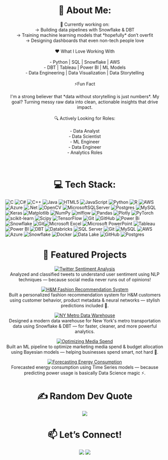 # <h1 align='center'>💫 About Me:</h1>
<p align='center'>🔭 Currently working on:  <br>→ Building data pipelines with Snowflake & DBT  <br>→ Training machine learning models that *hopefully* don’t overfit  <br>→ Designing dashboards that even non-tech people love<br><br>❤️ What I Love Working With <br><br>- Python | SQL | Snowflake | AWS  <br>- DBT | Tableau | Power BI | ML Models  <br>- Data Engineering | Data Visualization | Data Storytelling  <br><br> ⚡Fun Fact <br><br>I'm a strong believer that *data without storytelling is just numbers*. My goal? Turning messy raw data into clean, actionable insights that drive impact.<br><br> 🔍 Actively Looking for Roles:<br><br>- Data Analyst  <br>- Data Scientist  <br>- ML Engineer  <br>- Data Engineer  <br>- Analytics Roles  <br><br><br></p>


#  <h1 align='center'>💻 Tech Stack:</h1>

![C](https://img.shields.io/badge/c-%2300599C.svg?style=for-the-badge&logo=c&logoColor=white) ![C#](https://img.shields.io/badge/c%23-%23239120.svg?style=for-the-badge&logo=csharp&logoColor=white) ![C++](https://img.shields.io/badge/c++-%2300599C.svg?style=for-the-badge&logo=c%2B%2B&logoColor=white) ![Java](https://img.shields.io/badge/java-%23ED8B00.svg?style=for-the-badge&logo=openjdk&logoColor=white) ![HTML5](https://img.shields.io/badge/html5-%23E34F26.svg?style=for-the-badge&logo=html5&logoColor=white) ![JavaScript](https://img.shields.io/badge/javascript-%23323330.svg?style=for-the-badge&logo=javascript&logoColor=%23F7DF1E) ![Python](https://img.shields.io/badge/python-3670A0?style=for-the-badge&logo=python&logoColor=ffdd54) ![R](https://img.shields.io/badge/r-%23276DC3.svg?style=for-the-badge&logo=r&logoColor=white) ![AWS](https://img.shields.io/badge/AWS-%23FF9900.svg?style=for-the-badge&logo=amazon-aws&logoColor=white) ![Azure](https://img.shields.io/badge/azure-%230072C6.svg?style=for-the-badge&logo=microsoftazure&logoColor=white) ![.Net](https://img.shields.io/badge/.NET-5C2D91?style=for-the-badge&logo=.net&logoColor=white) ![OpenCV](https://img.shields.io/badge/opencv-%23white.svg?style=for-the-badge&logo=opencv&logoColor=white) ![MicrosoftSQLServer](https://img.shields.io/badge/Microsoft%20SQL%20Server-CC2927?style=for-the-badge&logo=microsoft%20sql%20server&logoColor=white) ![Postgres](https://img.shields.io/badge/postgres-%23316192.svg?style=for-the-badge&logo=postgresql&logoColor=white) ![MySQL](https://img.shields.io/badge/mysql-4479A1.svg?style=for-the-badge&logo=mysql&logoColor=white) ![Keras](https://img.shields.io/badge/Keras-%23D00000.svg?style=for-the-badge&logo=Keras&logoColor=white) ![Matplotlib](https://img.shields.io/badge/Matplotlib-%23ffffff.svg?style=for-the-badge&logo=Matplotlib&logoColor=black) ![NumPy](https://img.shields.io/badge/numpy-%23013243.svg?style=for-the-badge&logo=numpy&logoColor=white) ![mlflow](https://img.shields.io/badge/mlflow-%23d9ead3.svg?style=for-the-badge&logo=numpy&logoColor=blue) ![Pandas](https://img.shields.io/badge/pandas-%23150458.svg?style=for-the-badge&logo=pandas&logoColor=white) ![Plotly](https://img.shields.io/badge/Plotly-%233F4F75.svg?style=for-the-badge&logo=plotly&logoColor=white) ![PyTorch](https://img.shields.io/badge/PyTorch-%23EE4C2C.svg?style=for-the-badge&logo=PyTorch&logoColor=white) ![scikit-learn](https://img.shields.io/badge/scikit--learn-%23F7931E.svg?style=for-the-badge&logo=scikit-learn&logoColor=white) ![Scipy](https://img.shields.io/badge/SciPy-%230C55A5.svg?style=for-the-badge&logo=scipy&logoColor=%white) ![TensorFlow](https://img.shields.io/badge/TensorFlow-%23FF6F00.svg?style=for-the-badge&logo=TensorFlow&logoColor=white) ![Git](https://img.shields.io/badge/git-%23F05033.svg?style=for-the-badge&logo=git&logoColor=white) ![GitHub](https://img.shields.io/badge/github-%23121011.svg?style=for-the-badge&logo=github&logoColor=white) ![Power Bi](https://img.shields.io/badge/power_bi-F2C811?style=for-the-badge&logo=powerbi&logoColor=black) ![Snowflake](https://img.shields.io/badge/snowflake-%2329B5E8.svg?style=for-the-badge&logo=snowflake&logoColor=white) ![Git](https://img.shields.io/badge/git-%23F05033.svg?style=for-the-badge&logo=git&logoColor=white)![Microsoft Excel](https://img.shields.io/badge/Microsoft%20Excel-217346?style=for-the-badge&logo=microsoftexcel&logoColor=white)
![Microsoft PowerPoint](https://img.shields.io/badge/Microsoft%20PowerPoint-B7472A?style=for-the-badge&logo=microsoftpowerpoint&logoColor=white)
![Tableau](https://img.shields.io/badge/Tableau-E97627?style=for-the-badge&logo=tableau&logoColor=white)
![Power BI](https://img.shields.io/badge/Power%20BI-F2C811?style=for-the-badge&logo=powerbi&logoColor=black)
![DBT](https://img.shields.io/badge/dbt-FF694B?style=for-the-badge&logo=dbt&logoColor=white)
![Databricks](https://img.shields.io/badge/Databricks-%23F14223.svg?style=for-the-badge&logo=databricks&logoColor=white)
![SQL Server](https://img.shields.io/badge/Microsoft%20SQL%20Server-CC2927?style=for-the-badge&logo=microsoftsqlserver&logoColor=white)
![Git](https://img.shields.io/badge/Git-F05032?style=for-the-badge&logo=git&logoColor=white)
![MySQL](https://img.shields.io/badge/MySQL-4479A1.svg?style=for-the-badge&logo=mysql&logoColor=white)
![AWS](https://img.shields.io/badge/AWS-%23FF9900.svg?style=for-the-badge&logo=amazonaws&logoColor=white)
![Azure](https://img.shields.io/badge/Azure-0078D4?style=for-the-badge&logo=microsoftazure&logoColor=white)
![Snowflake](https://img.shields.io/badge/Snowflake-29B5E8?style=for-the-badge&logo=snowflake&logoColor=white)
![Docker](https://img.shields.io/badge/Docker-2496ED?style=for-the-badge&logo=docker&logoColor=white)
![Data Lake](https://img.shields.io/badge/Data%20Lake-4E91B5?style=for-the-badge&logo=databricks&logoColor=white)
![GitHub](https://img.shields.io/badge/GitHub-181717?style=for-the-badge&logo=github&logoColor=white)
![Postgres](https://img.shields.io/badge/PostgreSQL-336791?style=for-the-badge&logo=postgresql&logoColor=white)

<h1 align="center">🚀 Featured Projects</h1>

<p align="center">

<a href="https://github.com/snamana/NLP">
  <img src="https://img.shields.io/badge/Twitter%20Sentiment%20Analysis--NLP%20Project-blue?style=for-the-badge&logo=twitter&logoColor=white" alt="Twitter Sentiment Analysis"/>
</a><br>
Analyzed and classified tweets to understand user sentiment using NLP techniques — because social media never runs out of opinions!
</p>

<p align="center">
<a href="https://github.com/snamana/Deep-learning">
  <img src="https://img.shields.io/badge/H%26M%20Fashion%20Recommendation%20System--Deep%20Learning%20Project-orange?style=for-the-badge&logo=pytorch&logoColor=white" alt="H&M Fashion Recommendation System"/>
</a><br>
Built a personalized fashion recommendation system for H&M customers using customer behavior, product metadata & neural networks — stylish predictions included 👗.
</p>

<p align="center">
<a href="https://github.com/snamana/Data-Warehouse">
  <img src="https://img.shields.io/badge/NY%20Metro%20Data%20Warehouse--Data%20Engineering%20Project-green?style=for-the-badge&logo=snowflake&logoColor=white" alt="NY Metro Data Warehouse"/>
</a><br>
Designed a modern data warehouse for New York's metro transportation data using Snowflake & DBT — for faster, cleaner, and more powerful analytics.
</p>

<p align="center">
<a href="https://github.com/snamana/AML">
  <img src="https://img.shields.io/badge/Optimizing%20Media%20Spend--ML%20Project-purple?style=for-the-badge&logo=scikit-learn&logoColor=white" alt="Optimizing Media Spend"/>
</a><br>
Built an ML pipeline to optimize marketing media spend & budget allocation using Bayesian models — helping businesses spend smart, not hard 💸.
</p>

<p align="center">
<a href="https://github.com/snamana/Intro-to-Data-Science">
  <img src="https://img.shields.io/badge/Forecasting%20Energy%20Consumption--Time%20Series%20Project-yellow?style=for-the-badge&logo=python&logoColor=white" alt="Forecasting Energy Consumption"/>
</a><br>
Forecasted energy consumption using Time Series models — because predicting power usage is basically Data Science magic ⚡.

</p>




###  <h1 align="center">✍️ Random Dev Quote</h1>

<p align="center">
<img src="https://quotes-github-readme.vercel.app/api?type=horizontal&theme=radical" />
</p>
<h1 align="center">📫 Let’s Connect!</h1>

<p align="center">
<a href="https://linkedin.com/in/abhisheknamana"><img src="https://img.shields.io/badge/LinkedIn-blue?style=for-the-badge&logo=linkedin&logoColor=white"/></a>
<a href="mailto:srivenkatasubh1@gmail.com"><img src="https://img.shields.io/badge/Gmail-red?style=for-the-badge&logo=gmail&logoColor=white"/></a>
</p>

<!-- Proudly created with GPRM ( https://gprm.itsvg.in ) -->
